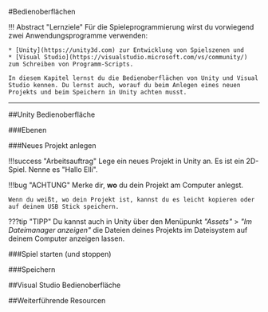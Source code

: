 #Bedienoberflächen

!!! Abstract "Lernziele"
	Für die Spieleprogrammierung wirst du vorwiegend zwei Anwendungsprogramme verwenden:

	* [Unity](https://unity3d.com) zur Entwicklung von Spielszenen und 
	* [Visual Studio](https://visualstudio.microsoft.com/vs/community/) zum Schreiben von Programm-Scripts.
	
	In diesem Kapitel lernst du die Bedienoberflächen von Unity und Visual Studio kennen. Du lernst auch, worauf du beim Anlegen eines neuen Projekts und beim Speichern in Unity achten musst. 



---

##Unity Bedienoberfläche


###Ebenen

###Neues Projekt anlegen

!!!success "Arbeitsauftrag"
	Lege ein neues Projekt in Unity an. Es ist ein 2D-Spiel. Nenne es "Hallo Elli".
	
!!!bug "ACHTUNG"
    Merke dir, **wo** du dein Projekt am Computer anlegst.
		
	Wenn du weißt, wo dein Projekt ist, kannst du es leicht kopieren oder auf deinem USB Stick speichern.

???tip "TIPP"
	Du kannst auch in Unity über den Menüpunkt *"Assets"* > *"Im _Dateimanager_ anzeigen"* die Dateien deines Projekts im Dateisystem auf deinem Computer anzeigen lassen.


###Spiel starten (und stoppen)

###Speichern


##Visual Studio Bedienoberfläche

##Weiterführende Resourcen